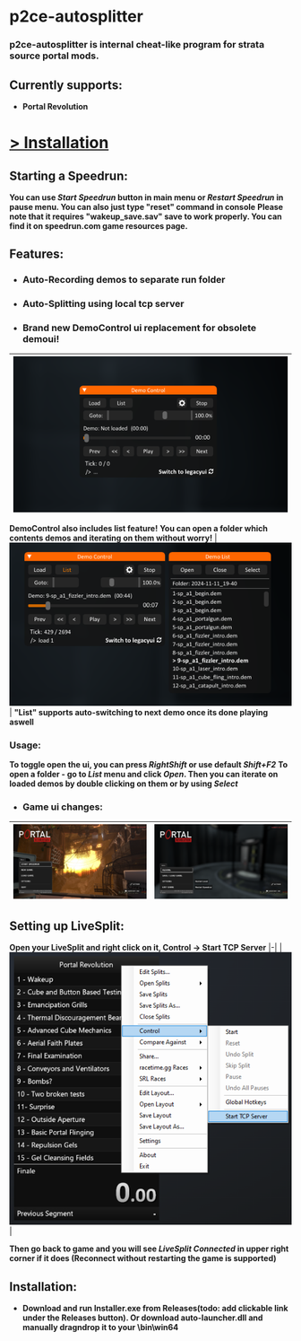 # p2ce-autosplitter
### p2ce-autosplitter is internal cheat-like program for strata source portal mods.

## **Currently supports:**
- **Portal Revolution**

# [> Installation](##Installation)

## **Starting a Speedrun:**
**You can use *Start Speedrun* button in main menu or *Restart Speedrun* in pause menu. You can also just type "reset" command in console**
**Please note that it requires "wakeup_save.sav" save to work properly. You can find it on speedrun.com game resources page.**

## Features:
- ### **Auto-Recording demos to separate run folder**
- ### **Auto-Splitting using local tcp server**
- ### **Brand new DemoControl ui replacement for obsolete demoui!**
| ![img](images/democontrol_preview.png) |
|-|
**DemoControl also includes list feature!**
**You can open a folder which contents demos and iterating on them without worry!**
| ![img](images/democontrol_list_preview.png) |
**"List" supports auto-switching to next demo once its done playing aswell**

### Usage:
**To toggle open the ui, you can press *RightShift* or use default *Shift+F2***
**To open a folder - go to *List* menu and click *Open*. Then you can iterate on loaded demos by double clicking on them or by using *Select***
- ### **Game ui changes:**
| ![img](images/mainmenu_ui_preview.png) | ![img](images/mainmenu_ui_preview2.png) |
|-|-|

## Setting up LiveSplit:
**Open your LiveSplit and right click on it, Control -> Start TCP Server**
|-|
| ![img](images/livesplit_setup.png) |

**Then go back to game and you will see *LiveSplit Connected* in upper right corner if it does (Reconnect without restarting the game is supported)**
## Installation:
- **Download and run Installer.exe from Releases(todo: add clickable link under the Releases button). Or download auto-launcher.dll and manually dragndrop it to your \bin\win64**
